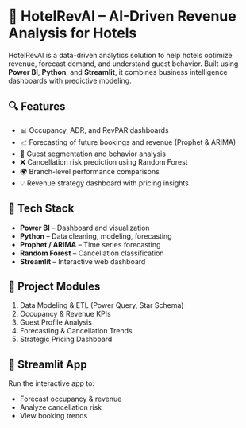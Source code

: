 # 🏨 HotelRevAI – AI-Driven Revenue Analysis for Hotels

HotelRevAI is a data-driven analytics solution to help hotels optimize revenue, forecast demand, and understand guest behavior. Built using **Power BI**, **Python**, and **Streamlit**, it combines business intelligence dashboards with predictive modeling.

## 🔍 Features
- 📊 Occupancy, ADR, and RevPAR dashboards
- 📈 Forecasting of future bookings and revenue (Prophet & ARIMA)
- 👥 Guest segmentation and behavior analysis
- ❌ Cancellation risk prediction using Random Forest
- 🌍 Branch-level performance comparisons
- 💡 Revenue strategy dashboard with pricing insights

## 🧠 Tech Stack
- **Power BI** – Dashboard and visualization
- **Python** – Data cleaning, modeling, forecasting
- **Prophet / ARIMA** – Time series forecasting
- **Random Forest** – Cancellation classification
- **Streamlit** – Interactive web dashboard

## 📁 Project Modules
1. Data Modeling & ETL (Power Query, Star Schema)
2. Occupancy & Revenue KPIs
3. Guest Profile Analysis
4. Forecasting & Cancellation Trends
5. Strategic Pricing Dashboard

## 🚀 Streamlit App
Run the interactive app to:
- Forecast occupancy & revenue
- Analyze cancellation risk
- View booking trends


